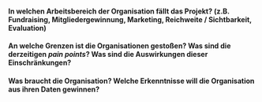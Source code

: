 #### In welchen Arbeitsbereich der Organisation fällt das Projekt? (z.B. Fundraising, Mitgliedergewinnung, Marketing, Reichweite / Sichtbarkeit, Evaluation)
#### An welche Grenzen ist die Organisationen gestoßen? Was sind die derzeitigen *pain points*? Was sind die Auswirkungen dieser Einschränkungen? 
#### Was braucht die Organisation? Welche Erkenntnisse will die Organisation aus ihren Daten gewinnen? 